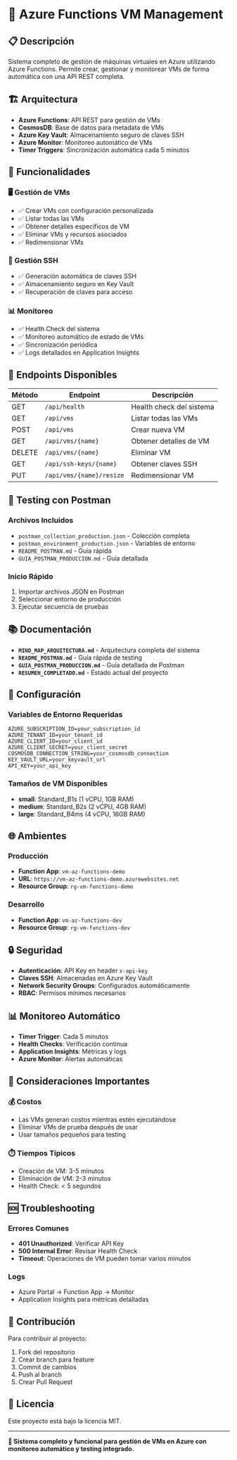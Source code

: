 # 🚀 Azure Functions VM Management

## 📋 Descripción

Sistema completo de gestión de máquinas virtuales en Azure utilizando Azure Functions. Permite crear, gestionar y monitorear VMs de forma automática con una API REST completa.

## 🏗️ Arquitectura

- **Azure Functions**: API REST para gestión de VMs
- **CosmosDB**: Base de datos para metadata de VMs
- **Azure Key Vault**: Almacenamiento seguro de claves SSH
- **Azure Monitor**: Monitoreo automático de VMs
- **Timer Triggers**: Sincronización automática cada 5 minutos

## 🎯 Funcionalidades

### 🖥️ Gestión de VMs
- ✅ Crear VMs con configuración personalizada
- ✅ Listar todas las VMs
- ✅ Obtener detalles específicos de VM
- ✅ Eliminar VMs y recursos asociados
- ✅ Redimensionar VMs

### 🔑 Gestión SSH
- ✅ Generación automática de claves SSH
- ✅ Almacenamiento seguro en Key Vault
- ✅ Recuperación de claves para acceso

### 📊 Monitoreo
- ✅ Health Check del sistema
- ✅ Monitoreo automático de estado de VMs
- ✅ Sincronización periódica
- ✅ Logs detallados en Application Insights

## 🚀 Endpoints Disponibles

| Método | Endpoint | Descripción |
|--------|----------|-------------|
| GET | `/api/health` | Health check del sistema |
| GET | `/api/vms` | Listar todas las VMs |
| POST | `/api/vms` | Crear nueva VM |
| GET | `/api/vms/{name}` | Obtener detalles de VM |
| DELETE | `/api/vms/{name}` | Eliminar VM |
| GET | `/api/ssh-keys/{name}` | Obtener claves SSH |
| PUT | `/api/vms/{name}/resize` | Redimensionar VM |

## 🧪 Testing con Postman

### Archivos Incluidos
- `postman_collection_production.json` - Colección completa
- `postman_environment_production.json` - Variables de entorno
- `README_POSTMAN.md` - Guía rápida
- `GUIA_POSTMAN_PRODUCCION.md` - Guía detallada

### Inicio Rápido
1. Importar archivos JSON en Postman
2. Seleccionar entorno de producción
3. Ejecutar secuencia de pruebas

## 📚 Documentación

- **`MIND_MAP_ARQUITECTURA.md`** - Arquitectura completa del sistema
- **`README_POSTMAN.md`** - Guía rápida de testing
- **`GUIA_POSTMAN_PRODUCCION.md`** - Guía detallada de Postman
- **`RESUMEN_COMPLETADO.md`** - Estado actual del proyecto

## 🔧 Configuración

### Variables de Entorno Requeridas
```
AZURE_SUBSCRIPTION_ID=your_subscription_id
AZURE_TENANT_ID=your_tenant_id
AZURE_CLIENT_ID=your_client_id
AZURE_CLIENT_SECRET=your_client_secret
COSMOSDB_CONNECTION_STRING=your_cosmosdb_connection
KEY_VAULT_URL=your_keyvault_url
API_KEY=your_api_key
```

### Tamaños de VM Disponibles
- **small**: Standard_B1s (1 vCPU, 1GB RAM)
- **medium**: Standard_B2s (2 vCPU, 4GB RAM)
- **large**: Standard_B4ms (4 vCPU, 16GB RAM)

## 🌐 Ambientes

### Producción
- **Function App**: `vm-az-functions-demo`
- **URL**: `https://vm-az-functions-demo.azurewebsites.net`
- **Resource Group**: `rg-vm-functions-demo`

### Desarrollo
- **Function App**: `vm-az-functions-dev`
- **Resource Group**: `rg-vm-functions-dev`

## 🔒 Seguridad

- **Autenticación**: API Key en header `x-api-key`
- **Claves SSH**: Almacenadas en Azure Key Vault
- **Network Security Groups**: Configurados automáticamente
- **RBAC**: Permisos mínimos necesarios

## 📊 Monitoreo Automático

- **Timer Trigger**: Cada 5 minutos
- **Health Checks**: Verificación continua
- **Application Insights**: Métricas y logs
- **Azure Monitor**: Alertas automáticas

## 🚨 Consideraciones Importantes

### 💰 Costos
- Las VMs generan costos mientras estén ejecutándose
- Eliminar VMs de prueba después de usar
- Usar tamaños pequeños para testing

### ⏱️ Tiempos Típicos
- Creación de VM: 3-5 minutos
- Eliminación de VM: 2-3 minutos
- Health Check: < 5 segundos

## 🆘 Troubleshooting

### Errores Comunes
- **401 Unauthorized**: Verificar API Key
- **500 Internal Error**: Revisar Health Check
- **Timeout**: Operaciones de VM pueden tomar varios minutos

### Logs
- Azure Portal → Function App → Monitor
- Application Insights para métricas detalladas

## 🤝 Contribución

Para contribuir al proyecto:
1. Fork del repositorio
2. Crear branch para feature
3. Commit de cambios
4. Push al branch
5. Crear Pull Request

## 📄 Licencia

Este proyecto está bajo la licencia MIT.

---

**🎯 Sistema completo y funcional para gestión de VMs en Azure con monitoreo automático y testing integrado.**